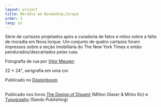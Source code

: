 ```yaml
---
layout: project
title: Moradia em Nova&nbsp;Iorque
order: 5
lang: pt
---
```


Série de cartazes projetados após a curadoria de fatos e mitos sobre a falta de moradia em Nova Iorque. Um conjunto de quatro cartazes foram impressos sobre a seção imobiliária do The New York Times e então pendurados/descartados pelas ruas.

<p class="specifications">Fotografia de rua por <a target="_blank" href="http://vitormeuren.com">Vitor Meuren</a></p>

<p class="specifications">22 × 24", serigrafia em uma cor</p>

<p class="features">Publicado no <a href="http://www.designboom.com/design/homelessness-new-york-city-poster-series-vitor-de-carvalho-11-02-2015" target="_blank">Designboom</a><br><br></p>

<p class="features"> Publicado nos livros <a href="https://www.amazon.com/Design-Dissent-Expanded-Nationalism-Alternative/dp/1631594249" target="_blank">The Design of Dissent</a> (Milton Glaser &amp; Mirko Ilic) e <a href="http://www.sandupublishing.com/design360en/publicationshow_en.php?id=144" target="_blank">Typography</a> (Sandu Publishing)</p>